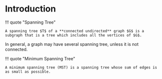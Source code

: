 # Introduction

<style>
.md-logo img {
  content: url('/data-structures/graph/network-light.svg');
}

:root [data-md-color-scheme=slate] .md-logo img  {
  content: url('/data-structures/graph/network-dark.svg');
}
</style>

!!! quote "Spanning Tree"

    A spanning tree $T$ of a **connected undirected** graph $G$ is a subgraph that is a tree which includes all the vertices of $G$.

In general, a graph may have several spanning tree, unless it is not connected.

!!! quote "Minimum Spanning Tree"

    A minimum spanning tree (MST) is a spanning tree whose sum of edges is as small as possible.
